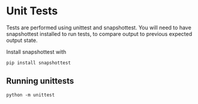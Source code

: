 # Unit Tests

Tests are performed using unittest and snapshottest. You will need to have snapshottest installed to run tests, to compare output to previous expected output state.

Install snapshottest with

`pip install snapshottest`

## Running unittests

```
python -m unittest 
```